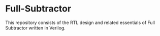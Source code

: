 # Full-Subtractor
This repository consists of the RTL design and related essentials of Full Subtractor written in Verilog.
